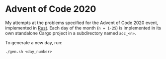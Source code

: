 # Advent of Code 2020

My attempts at the problems specified for the Advent of Code 2020 event, implemented in [Rust](https://www.rust-lang.org/). Each day of the month (`n = 1-25`) is implemented in its own standalone Cargo project in a subdirectory named `aoc_<n>`.

To generate a new day, run:

```Shell
./gen.sh <day_number>
```